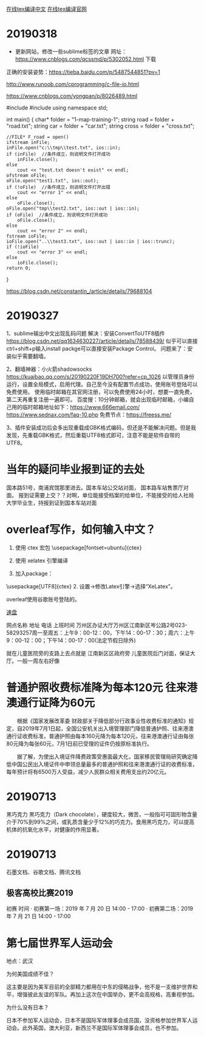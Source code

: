 [在线tex编译中文](https://cn.overleaf.com/)
[在线tex编译官网](https://www.overleaf.com/)



# 20190318
- 更新网站，修改一些sublime标签的文章
网址：https://www.cnblogs.com/qcssmd/p/5302052.html
下载

正确的安装姿势：https://tieba.baidu.com/p/5487544851?pv=1



http://www.runoob.com/cprogramming/c-file-io.html


https://www.cnblogs.com/yongpan/p/8026489.html


#include<iostream>
#include<fstram>
using namespace std;

int main()
{
	char* folder = "1-map-training-1";
	string road = folder + "road.txt";
	string car = folder + "car.txt";
	string cross = folder + "cross.txt";

	//FILE* F_road = open()
	ifstream inFile;
	inFile.open("c:\\tmp\\test.txt", ios::in);
	if (inFile)  //条件成立，则说明文件打开成功
	    inFile.close();
	else
	    cout << "test.txt doesn't exist" << endl;
	ofstream oFile;
	oFile.open("test1.txt", ios::out);
	if (!oFile)  //条件成立，则说明文件打开出错
	    cout << "error 1" << endl;
	else
	    oFile.close();
	oFile.open("tmp\\test2.txt", ios::out | ios::in);
	if (oFile)  //条件成立，则说明文件打开成功
	    oFile.close();
	else
	    cout << "error 2" << endl;
	fstream ioFile;
	ioFile.open("..\\test3.txt", ios::out | ios::in | ios::trunc);
	if (!ioFile)
	    cout << "error 3" << endl;
	else
	    ioFile.close();
	return 0;
}




https://blog.csdn.net/constantin_/article/details/79688104



# 20190327
1、sublime输出中文出现乱码问题
解决：安装ConvertToUTF8插件
https://blog.csdn.net/qq1634630227/article/details/78588439/
似乎可以直接ctrl+shift+p输入install packge可以直接安装Package Control。
问题来了：安装似乎需要翻墙。

2、翻墙神器：小火箭shadowsocks
https://kuaibao.qq.com/s/20190220F19DH700?refer=cp_1026
以管理员身份运行，设置全局模式，启用代理。自己至今没有配置节点成功，使用账号登陆可以免费使用。
使用临时邮箱在其官网注册，可以免费使用24小时，想要一直免费，第二天再重复注册一遍即可。
百度搜：10分钟邮箱，就会出现临时邮箱，小编自己用的临时邮箱地址如下：https://www.666email.com/
https://www.sednax.com/faq-10.php
免费节点：https://freess.me/

3、插件安装成功后会多出现重载成GBK格式编码，但还是不能解决问题。但是我发现，先重载GBK格式，然后重载UTF8格式即可，注意不能是软件自带的UTF8。





# 当年的疑问毕业报到证的去处
国本路51号，南浦宾馆那里进去。国本车站公交站对面， 国本路车站售票厅对面。
报到证需要上交？？对啊，单位能接受档案的给单位，不能接受的给人社局
大学毕业生，持报到证到国本车站对面


# overleaf写作，如何输入中文？
1. 使用 ctex 宏包
\usepackage[fontset=ubuntu]{ctex}
2. 使用 xelatex 引擎编译


1. 加入package：

\usepackage[UTF8]{ctex}
2. 设置->修改Latex引擎->选择“XeLatex”。


overleaf使用谷歌账号登陆的。



[速盘](http://www.speedpan.com/)

网点名称 地址 电话 上班时间
万州区办证大厅万州区江南新区岑公路2号023-58293257周一至周五：上午9：00-12：00，下午14：00-17：30；周六：上午9：00-12：00；下午14：00-17：00(法定节假日除外)

就在儿童医院旁的支路上去点就是
江南新区区政府旁
儿童医院后门对面，保证大厅。一般一周左右好像





# 普通护照收费标准降为每本120元 往来港澳通行证降为60元

　　根据《国家发展改革委 财政部关于降低部分行政事业性收费标准的通知》规定，自2019年7月1日起，全国公安机关出入境管理部门降低普通护照、往来港澳通行证收费标准，普通护照由每本160元降为每本120元，往来港澳通行证由每张80元降为每张60元，7月1日前已受理的证件仍按原标准执行。

　　据了解，为使出入境证件降费政策受惠面最大化，国家移民管理局研究确定降低中国公民出入境证件中申领总量最多的普通护照和往来港澳通行证的收费标准，每年预计将有6500万人受益，减少人民群众相关费用支出约20亿元。








# 20190713
黑巧克力
黑巧克力（Dark chocolate），硬度较大，微苦，一般指可可固形物含量介于70%到99%之间，或乳质含量少于12%的巧克力。食用黑巧克力，可以提高机体的抗氧化水平，对健康的作用显著。


# 20190713
石墨文档、谷歌文档、腾讯文档

## 极客高校比赛2019
初赛
时间
· 初赛第一场：2019 年 7 月 20 日 14:00 - 17:00
· 初赛第二场：2019 年 7 月 21 日 14:00 - 17:00



# 第七届世界军人运动会

地点：武汉

为何美国成绩不佳？

这主要是因为美军目前的全部精力都用在中东的侵略战争，他不是一支维护世界和平，增强彼此友谊的军队。再加上这次在中国举办，更不会高规格，高重视参加。

为什么没有日本？

日本不参加军人运动会，日本不是国际军体理事会成员国，没资格参加世界军人运动会。此外英国，澳大利亚，新西兰不是国际军体理事会成员，也不参加。